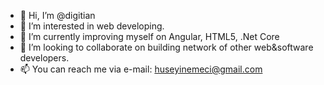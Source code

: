 - 👋 Hi, I’m @digitian
- 👀 I’m interested in web developing.
- 🌱 I’m currently improving myself on Angular, HTML5, .Net Core
- 💞️ I’m looking to collaborate on building network of other web&software developers.
- 📫 You can reach me via e-mail: huseyinemeci@gmail.com

<!---
digitian/digitian is a ✨ special ✨ repository because its `README.md` (this file) appears on your GitHub profile.
You can click the Preview link to take a look at your changes.
--->
